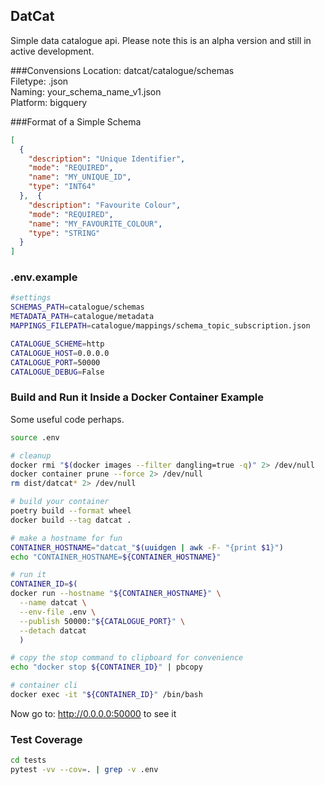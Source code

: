 ## DatCat
Simple data catalogue api.
Please note this is an alpha version and still in active development.

###Convensions
Location: datcat/catalogue/schemas \
Filetype: .json \
Naming: your_schema_name_v1.json \
Platform: bigquery

###Format of a Simple Schema
```json
[
  {
    "description": "Unique Identifier",
    "mode": "REQUIRED",
    "name": "MY_UNIQUE_ID",
    "type": "INT64"
  },  {
    "description": "Favourite Colour",
    "mode": "REQUIRED",
    "name": "MY_FAVOURITE_COLOUR",
    "type": "STRING"
  }
]
```

### .env.example
```bash
#settings
SCHEMAS_PATH=catalogue/schemas
METADATA_PATH=catalogue/metadata
MAPPINGS_FILEPATH=catalogue/mappings/schema_topic_subscription.json

CATALOGUE_SCHEME=http
CATALOGUE_HOST=0.0.0.0
CATALOGUE_PORT=50000
CATALOGUE_DEBUG=False
```
### Build and Run it Inside a Docker Container Example
Some useful code perhaps.
```bash
source .env

# cleanup
docker rmi "$(docker images --filter dangling=true -q)" 2> /dev/null
docker container prune --force 2> /dev/null
rm dist/datcat* 2> /dev/null

# build your container
poetry build --format wheel
docker build --tag datcat .

# make a hostname for fun
CONTAINER_HOSTNAME="datcat_"$(uuidgen | awk -F- "{print $1}")
echo "CONTAINER_HOSTNAME=${CONTAINER_HOSTNAME}"

# run it
CONTAINER_ID=$(
docker run --hostname "${CONTAINER_HOSTNAME}" \
  --name datcat \
  --env-file .env \
  --publish 50000:"${CATALOGUE_PORT}" \
  --detach datcat
  )

# copy the stop command to clipboard for convenience
echo "docker stop ${CONTAINER_ID}" | pbcopy

# container cli
docker exec -it "${CONTAINER_ID}" /bin/bash
```

Now go to: http://0.0.0.0:50000 to see it

### Test Coverage
```bash
cd tests
pytest -vv --cov=. | grep -v .env
```
